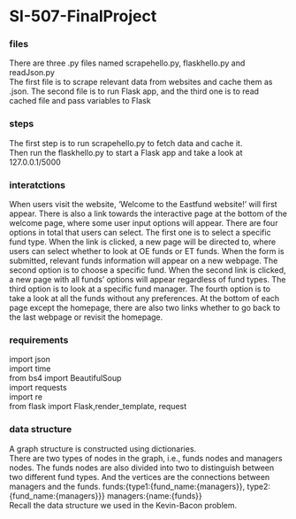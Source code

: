 # SI-507-FinalProject

### files ###
There are three .py files named scrapehello.py, flaskhello.py and readJson.py  
The first file is to scrape relevant data from websites and cache them as .json.
The second file is to run Flask app, and
the third one is to read cached file and pass variables to Flask  


### steps ###
The first step is to run scrapehello.py to fetch data and cache it.  
Then run the flaskhello.py to start a Flask app and take a look at 127.0.0.1/5000  
 

### interatctions ###
When users visit the website, ‘Welcome to the Eastfund website!’ will first appear. 
There is also a link towards the interactive page at the bottom of the welcome page, where some user input options will appear. 
There are four options in total that users can select. 
The first one is to select a specific fund type. 
When the link is clicked, a new page will be directed to, where users can select whether to look at OE funds or ET funds. 
When the form is submitted, relevant funds information will appear on a new webpage. 
The second option is to choose a specific fund. 
When the second link is clicked, a new page with all funds’ options will appear regardless of fund types. 
The third option is to look at a specific fund manager. 
The fourth option is to take a look at all the funds without any preferences. 
At the bottom of each page except the homepage, there are also two links whether to go back to the last webpage or revisit the homepage.  


### requirements ###
import json  
import time  
from bs4 import BeautifulSoup  
import requests  
import re  
from flask import Flask,render_template, request  


### data structure ###
A graph structure is constructed using dictionaries.  
There are two types of nodes in the graph, i.e., funds nodes and managers nodes. 
The funds nodes are also divided into two to distinguish between two different fund types. 
And the vertices are the connections between managers and the funds. 
funds:{type1:{fund_name:{managers}}, type2:{fund_name:{managers}}}
managers:{name:{funds}}  
Recall the data structure we used in the Kevin-Bacon problem.
